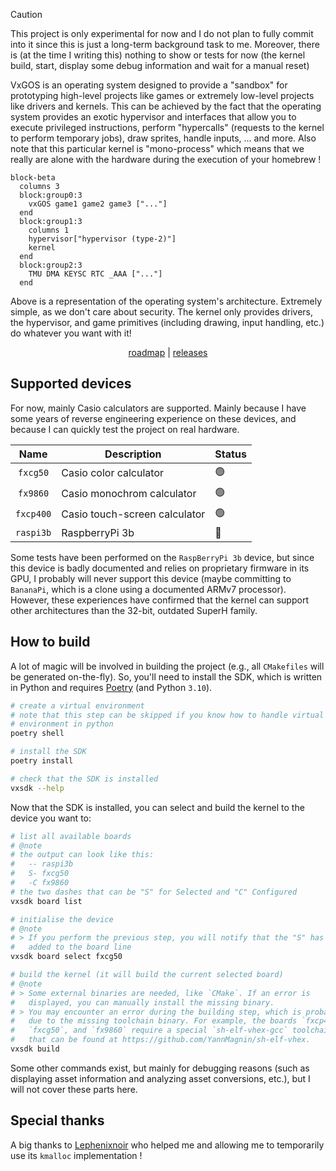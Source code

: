 > [!CAUTION]
> This project is only experimental for now and I do not plan to fully commit
> into it since this is just a long-term background task to me. Moreover,
> there is (at the time I writing this) nothing to show or tests for now
> (the kernel build, start, display some debug information and wait for a
> manual reset)

VxGOS is an operating system designed to provide a "sandbox" for prototyping
high-level projects like games or extremely low-level projects like drivers
and kernels. This can be achieved by the fact that the operating system
provides an exotic hypervisor and interfaces that allow you to execute
privileged instructions, perform "hypercalls" (requests to the kernel to
perform temporary jobs), draw sprites, handle inputs, ... and more. Also note
that this particular kernel is "mono-process" which means that we really are
alone with the hardware during the execution of your homebrew !

```mermaid
block-beta
  columns 3
  block:group0:3
    vxGOS game1 game2 game3 ["..."]
  end
  block:group1:3
    columns 1
    hypervisor["hypervisor (type-2)"]
    kernel
  end
  block:group2:3
    TMU DMA KEYSC RTC _AAA ["..."]
  end
```

Above is a representation of the operating system's architecture. Extremely
simple, as we don't care about security. The kernel only provides drivers,
the hypervisor, and game primitives (including drawing, input handling,
etc.) do whatever you want with it!

<div align="center">

[roadmap](https://github.com/YannMagnin/vxGOS/issues/30)
| [releases](https://github.com/YannMagnin/vxGOS/releases)

</div>

## Supported devices

For now, mainly Casio calculators are supported. Mainly because I have some
years of reverse engineering experience on these devices, and because I can
quickly test the project on real hardware.

<div align="center">

|   Name    | Description                   | Status |
| :-------: | ----------------------------- | ------ |
| `fxcg50`  | Casio color calculator        | 🟢     |
| `fx9860`  | Casio monochrom calculator    | 🟢     |
| `fxcp400` | Casio touch-screen calculator | 🟢     |
| `raspi3b` | RaspberryPi 3b                | 🔴     |

</div>

Some tests have been performed on the `RaspBerryPi 3b` device, but since
this device is badly documented and relies on proprietary firmware in its
GPU, I probably will never support this device (maybe committing to
`BananaPi`, which is a clone using a documented ARMv7 processor). However,
these experiences have confirmed that the kernel can support other
architectures than the 32-bit, outdated SuperH family.

## How to build

A lot of magic will be involved in building the project (e.g., all
`CMakefiles` will be generated on-the-fly). So, you'll need to install the
SDK, which is written in Python and requires
[Poetry](https://github.com/python-poetry/poetry) (and Python `3.10`).

```bash
# create a virtual environment
# note that this step can be skipped if you know how to handle virtual
# environment in python
poetry shell

# install the SDK
poetry install

# check that the SDK is installed
vxsdk --help
```

Now that the SDK is installed, you can select and build the kernel to the
device you want to:

```bash
# list all available boards
# @note
# the output can look like this:
#   -- raspi3b
#   S- fxcg50
#   -C fx9860
# the two dashes that can be "S" for Selected and "C" Configured
vxsdk board list

# initialise the device
# @note
# > If you perform the previous step, you will notify that the "S" has been
#   added to the board line
vxsdk board select fxcg50

# build the kernel (it will build the current selected board)
# @note
# > Some external binaries are needed, like `CMake`. If an error is
#   displayed, you can manually install the missing binary.
# > You may encounter an error during the building step, which is probably
#   due to the missing toolchain binary. For example, the boards `fxcp400`,
#   `fxcg50`, and `fx9860` require a special `sh-elf-vhex-gcc` toolchain
#   that can be found at https://github.com/YannMagnin/sh-elf-vhex.
vxsdk build
```

Some other commands exist, but mainly for debugging reasons (such as
displaying asset information and analyzing asset conversions, etc.), but I
will not cover these parts here.

## Special thanks

A big thanks to [Lephenixnoir](https://silent-tower.net/research/) who
helped me and allowing me to temporarily use its `kmalloc` implementation !
